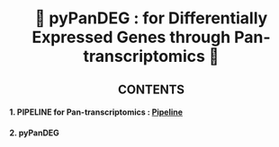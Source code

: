 # <div align="center"> 🚀 pyPanDEG : for Differentially Expressed Genes through Pan-transcriptomics 🦠 </div>

## <div align="center"> CONTENTS </div>

#### 1. PIPELINE for Pan-transcriptomics : [Pipeline](https://github.com/Kyutark/SpaceBiology/tree/main/Pipeline)
#### 2. pyPanDEG
